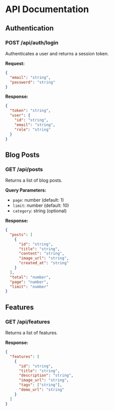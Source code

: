 # API Documentation

## Authentication

### POST /api/auth/login
Authenticates a user and returns a session token.

**Request:**
```json
{
  "email": "string",
  "password": "string"
}
```

**Response:**
```json
{
  "token": "string",
  "user": {
    "id": "string",
    "email": "string",
    "role": "string"
  }
}
```

## Blog Posts

### GET /api/posts
Returns a list of blog posts.

**Query Parameters:**
- `page`: number (default: 1)
- `limit`: number (default: 10)
- `category`: string (optional)

**Response:**
```json
{
  "posts": [
    {
      "id": "string",
      "title": "string",
      "content": "string",
      "image_url": "string",
      "created_at": "string"
    }
  ],
  "total": "number",
  "page": "number",
  "limit": "number"
}
```

## Features

### GET /api/features
Returns a list of features.

**Response:**
```json
{
  "features": [
    {
      "id": "string",
      "title": "string",
      "description": "string",
      "image_url": "string",
      "tags": ["string"],
      "demo_url": "string"
    }
  ]
}
```